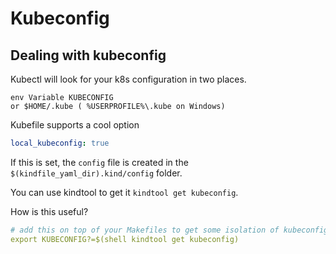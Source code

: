 # Kubeconfig

## Dealing with kubeconfig

Kubectl will look for your k8s configuration in two places.

```shell
env Variable KUBECONFIG
or $HOME/.kube ( %USERPROFILE%\.kube on Windows)
```

Kubefile supports a cool option

```yaml
local_kubeconfig: true
```

If this is set, the `config` file is created in the `$(kindfile_yaml_dir).kind/config` folder.

You can use kindtool to get it `kindtool get kubeconfig`.

How is this useful?

```yaml
# add this on top of your Makefiles to get some isolation of kubeconfigs
export KUBECONFIG?=$(shell kindtool get kubeconfig)
```
